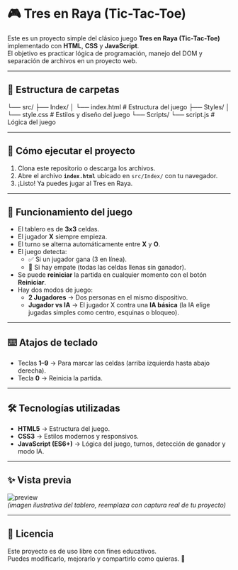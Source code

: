 # 🎮 Tres en Raya (Tic-Tac-Toe)

Este es un proyecto simple del clásico juego **Tres en Raya (Tic-Tac-Toe)** implementado con **HTML**, **CSS** y **JavaScript**.  
El objetivo es practicar lógica de programación, manejo del DOM y separación de archivos en un proyecto web.

---

## 📂 Estructura de carpetas

└── src/
├── Index/
│ └── index.html # Estructura del juego
├── Styles/
│ └── style.css # Estilos y diseño del juego
└── Scripts/
└── script.js # Lógica del juego



---

## 🚀 Cómo ejecutar el proyecto

1. Clona este repositorio o descarga los archivos.
2. Abre el archivo **`index.html`** ubicado en `src/Index/` con tu navegador.
3. ¡Listo! Ya puedes jugar al Tres en Raya.

---

## 🎲 Funcionamiento del juego

- El tablero es de **3x3** celdas.
- El jugador **X** siempre empieza.
- El turno se alterna automáticamente entre **X** y **O**.
- El juego detecta:
  - ✅ Si un jugador gana (3 en línea).
  - 🤝 Si hay empate (todas las celdas llenas sin ganador).
- Se puede **reiniciar** la partida en cualquier momento con el botón **Reiniciar**.
- Hay dos modos de juego:
  - **2 Jugadores** → Dos personas en el mismo dispositivo.
  - **Jugador vs IA** → El jugador X contra una **IA básica** (la IA elige jugadas simples como centro, esquinas o bloqueo).

---

## ⌨️ Atajos de teclado

- Teclas **1–9** → Para marcar las celdas (arriba izquierda hasta abajo derecha).
- Tecla **0** → Reinicia la partida.

---

## 🛠️ Tecnologías utilizadas

- **HTML5** → Estructura del juego.
- **CSS3** → Estilos modernos y responsivos.
- **JavaScript (ES6+)** → Lógica del juego, turnos, detección de ganador y modo IA.

---

## ✨ Vista previa

![preview](https://i.imgur.com/tiKnTgA.png)  
*(imagen ilustrativa del tablero, reemplaza con captura real de tu proyecto)*

---

## 📜 Licencia

Este proyecto es de uso libre con fines educativos.  
Puedes modificarlo, mejorarlo y compartirlo como quieras. 🎉
